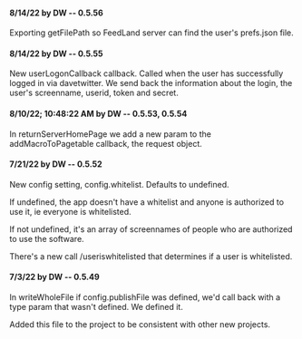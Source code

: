 #### 8/14/22 by DW -- 0.5.56

Exporting getFilePath so FeedLand server can find the user's prefs.json file. 

#### 8/14/22 by DW -- 0.5.55

New userLogonCallback callback. Called when the user has successfully logged in via davetwitter. We send back the information about the login, the user's screenname, userid, token and secret. 

#### 8/10/22; 10:48:22 AM by DW -- 0.5.53, 0.5.54

In returnServerHomePage we add a new param to the addMacroToPagetable callback, the request object. 

#### 7/21/22 by DW -- 0.5.52

New config setting, config.whitelist. Defaults to undefined. 

If undefined, the app doesn't have a whitelist and anyone is authorized to use it, ie everyone is whitelisted. 

If not undefined, it's an array of screennames of people who are authorized to use the software. 

There's a new call /useriswhitelisted that determines if a user is whitelisted. 

#### 7/3/22 by DW -- 0.5.49

In writeWholeFile if config.publishFile was defined, we'd call back with a type param that wasn't defined. We defined it. 

Added this file to the project to be consistent with other new projects.


